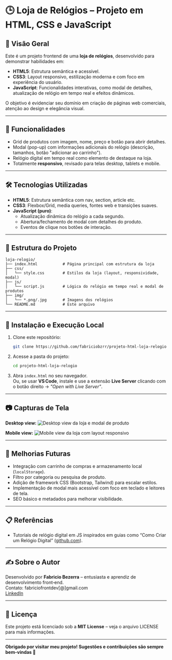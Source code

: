 # 🕒 Loja de Relógios – Projeto em HTML, CSS e JavaScript

## 🔎 Visão Geral
Este é um projeto frontend de uma **loja de relógios**, desenvolvido para demonstrar habilidades em:
- **HTML5**: Estrutura semântica e acessível.
- **CSS3**: Layout responsivo, estilização moderna e com foco em experiência do usuário.
- **JavaScript**: Funcionalidades interativas, como modal de detalhes, atualização de relógio em tempo real e efeitos dinâmicos.

O objetivo é evidenciar seu domínio em criação de páginas web comerciais, atenção ao design e elegância visual.

---

## 🧩 Funcionalidades
- Grid de produtos com imagem, nome, preço e botão para abrir detalhes.
- Modal (pop-up) com informações adicionais do relógio (descrição, tamanhos, botão "adicionar ao carrinho").
- Relógio digital em tempo real como elemento de destaque na loja.
- Totalmente **responsivo**, revisado para telas desktop, tablets e mobile.

---

## 🛠️ Tecnologias Utilizadas
- **HTML5**: Estrutura semântica com nav, section, article etc.
- **CSS3**: Flexbox/Grid, media queries, fontes web e transições suaves.
- **JavaScript (puro)**:
  - Atualização dinâmica do relógio a cada segundo.
  - Abertura/fechamento de modal com detalhes do produto.
  - Eventos de clique nos botões de interação.

---

## 📂 Estrutura do Projeto

```
loja-relogio/
├── index.html           # Página principal com estrutura da loja
├── css/
│   └── style.css        # Estilos da loja (layout, responsividade, modal)
├── js/
│   └── script.js        # Lógica do relógio em tempo real e modal de produtos
├── img/
│   └── *.png/.jpg       # Imagens dos relógios
└── README.md            # Este arquivo
```

---

## 🚀 Instalação e Execução Local
1. Clone este repositório:  
   ```bash
   git clone https://github.com/fabriciobzrr/projeto-html-loja-relogio.git
   ```
2. Acesse a pasta do projeto:  
   ```bash
   cd projeto-html-loja-relogio
   ```
3. Abra `index.html` no seu navegador.  
   Ou, se usar **VS Code**, instale e use a extensão **Live Server** clicando com o botão direito → *"Open with Live Server"*.

---

## 📷 Capturas de Tela
**Desktop view:**
![Desktop view da loja e modal de produto](img/screenshot-desktop.png)

**Mobile view:**
![Mobile view da loja com layout responsivo](img/screenshot-mobile.png)

---

## 🔄 Melhorias Futuras
- Integração com carrinho de compras e armazenamento local (`localStorage`).
- Filtro por categoria ou pesquisa de produto.
- Adição de framework CSS (Bootstrap, Tailwind) para escalar estilos.
- Implementação de modal mais acessível com foco em teclado e leitores de tela.
- SEO básico e metadados para melhorar visibilidade.

---

## 📋 Referências
- Tutoriais de relógio digital em JS inspirados em guias como “Como Criar um Relógio Digital” ([github.com](https://github.com/topics/loja-virtual)).

---

## ✍️ Sobre o Autor
Desenvolvido por **Fabricio Bezerra** – entusiasta e aprendiz de desenvolvimento front‑end.  
Contato: fabriciofrontdev[@]gmail.com  
[LinkedIn](https://linkedin.com/in/fabriciobzrr)

---

## 📝 Licença
Este projeto está licenciado sob a **MIT License** – veja o arquivo LICENSE para mais informações.

---

**Obrigado por visitar meu projeto! Sugestões e contribuições são sempre bem-vindas 🙌**